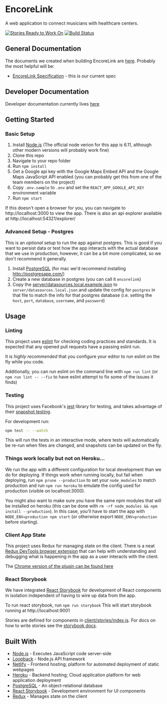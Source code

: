 # EncoreLink

A web application to connect musicians with healthcare centers.

[![Stories Ready to Work On](https://badge.waffle.io/codefordenver/music-volunteers.svg?label=ready&title=Cards%20Ready%20To%20Work%20On)](https://waffle.io/codefordenver/music-volunteers)
[![Build Status](https://travis-ci.org/codefordenver/encorelink.svg?branch=master)](https://travis-ci.org/codefordenver/encorelink)

## General Documentation
The documents we created when building EncoreLink are [here](https://drive.google.com/drive/folders/0BzPSX8eOfTADckNXd3VIc1U3UUE).
Probably the most helpful will be:

* [EncoreLink Specification](https://docs.google.com/document/d/1Mwo-pOyveza1XXKrpr966admHFanHzy5Hn2r6ewE3vk/edit#heading=h.6qqugcr09y1p) - this is our current spec

## Developer Documentation
Developer documentation currently lives [here](/docs/DEVDOCS.md)

## Getting Started

### Basic Setup

1. Install [Node.js](https://nodejs.org/) (The official node verion for this app is 6.11, although other modern versions will probably work fine)
2. Clone this repo
3. Navigate to your repo folder
4. Run `npm install`
5. Get a Google api key with the Google Maps Embed API and the Google Maps JavaScript API enabled (you can probably get this from one of the team members on the project)
6. Copy `.env.sample` to `.env` and set the `REACT_APP_GOOGLE_API_KEY` environment variable
7. Run `npm start`

If this doesn't open a browser for you, you can navigate to http://localhost:3000 to view the app.
There is also an api explorer available at http://localhost:54321/explorer/

### Advanced Setup - Postgres

This is an _optional_ setup to run the app against postgres. This is good if you want to persist data or test how the app interacts with the actual database that we use in production, however, it can be a bit more complicated, so we don't recommend it generally.

1. Install [PostgreSQL](https://www.postgresql.org/download/) (for mac we'd recommend installing http://postgresapp.com/)
2. Create a new database in postgres (you can call it `encorelink`)
3. Copy the [server/datasources.local.example.json](server/datasources.local.example.json) to `server/datasources.local.json` and update the config for `postgres` in that file to match the info for that postgres database (i.e. setting the `host`, `port`, `database`, `username`, and `password`)

## Usage

### Linting

This project uses [eslint](http://eslint.org/) for checking coding practices and standards.
It is expected that any opened pull requests have a passing eslint run.

It is _highly recommended_ that you configure your editor to run eslint on the fly
while you code.

Additionally, you can run eslint on the command line with `npm run lint` (or
`npm run lint -- --fix` to have eslint attempt to fix some of the issues it finds)

### Testing

This project uses Facebook's [jest](https://facebook.github.io/jest/) library for testing,
and takes advantage of their [snapshot testing](https://facebook.github.io/jest/docs/tutorial-react.html#snapshot-testing).

For development run:

```bash
npm test -- --watch
```

This will run the tests in an interactive mode, where tests will automatically be
re-run when files are changed, and snapshots can be updated on the fly.

### Things work locally but not on Heroku...
We run the app with a different configuration for local development than we do
for deploying. If things work when running locally, but fail when deploying,
run `npm prune --production` to set your `node_modules` to match production and
run `npm run heroku` to emulate the config used for production (visible on
localhost:3000).

You might also want to make sure you have the same npm modules that will be
installed on heroku (this can be done with `rm -rf node_modules && npm install
--production`). In this case, you'll have to start the app with
`NODE_ENV=production npm start` (or otherwise export `NODE_ENV=production`
before starting).

### Client App State
This project uses Redux for managing state on the client. There is a neat
[Redux DevTools browser extension](http://extension.remotedev.io/) that can help with
understanding and debugging what is happening in the app as a user interacts with the client.

The [Chrome version of the plugin can be found here](https://chrome.google.com/webstore/detail/redux-devtools/lmhkpmbekcpmknklioeibfkpmmfibljd)

### React Storybook

We have integrated [React Storybook](https://getstorybook.io) for development of React components
in isolation independent of having to wire up data from the app.

To run react storybook, run `npm run storybook`
This will start storybook running at http://localhost:9001

Stories are defined for components in [client/stories/index.js](client/stories/index.js).
For docs on how to write stories see the [storybook docs](https://getstorybook.io/docs/react-storybook/basics/writing-stories).

## Built With

* [Node.js](https://nodejs.org/en/about/) - Executes JavaScript code server-side
* [Loopback](https://loopback.io/) - Node.js API framework
* [Netlify](https://www.netlify.com/docs/) - Frontend hosting; platform for automated deployment of static webpages
* [Heroku](https://www.heroku.com/platform) - Backend hosting; Cloud application platform for web application deployment
* [PostgreSQL](https://www.postgresql.org/about/) - An object-relational database
* [React Storybook](https://github.com/storybooks/storybook) - Development environment for UI components
* [Redux](https://redux.js.org/) - Manages state on the client
